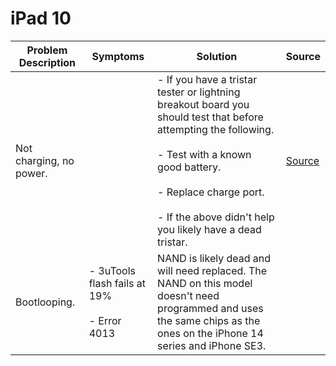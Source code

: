 # iPad 10

| Problem Description     | Symptoms                                         | Solution                                                                                                                                                                                                                                                  | Source                                                |
| ----------------------- | ------------------------------------------------ | --------------------------------------------------------------------------------------------------------------------------------------------------------------------------------------------------------------------------------------------------------- | ----------------------------------------------------- |
| Not charging, no power. |                                                  | - If you have a tristar tester or lightning breakout board you should test that before attempting the following.<br><br>- Test with a known good battery.<br><br>- Replace charge port.<br><br>- If the above didn't help you likely have a dead tristar. | [Source](https://www.youtube.com/watch?v=bhkcc9CZeYU) |
| Bootlooping.            | - 3uTools flash fails at 19%<br><br>- Error 4013 | NAND is likely dead and will need replaced. The NAND on this model doesn't need programmed and uses the same chips as the ones on the iPhone 14 series and iPhone SE3.                                                                                    |                                                       |
